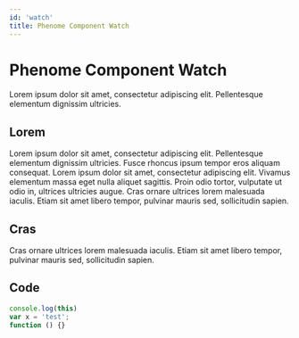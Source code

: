 ```yaml
---
id: 'watch'
title: Phenome Component Watch
---
```

# Phenome Component Watch

Lorem ipsum dolor sit amet, consectetur adipiscing elit. Pellentesque elementum dignissim ultricies.

## Lorem

Lorem ipsum dolor sit amet, consectetur adipiscing elit. Pellentesque elementum dignissim ultricies. Fusce rhoncus ipsum tempor eros aliquam consequat. Lorem ipsum dolor sit amet, consectetur adipiscing elit. Vivamus elementum massa eget nulla aliquet sagittis. Proin odio tortor, vulputate ut odio in, ultrices ultricies augue. Cras ornare ultrices lorem malesuada iaculis. Etiam sit amet libero tempor, pulvinar mauris sed, sollicitudin sapien.

## Cras

Cras ornare ultrices lorem malesuada iaculis. Etiam sit amet libero tempor, pulvinar mauris sed, sollicitudin sapien.

## Code

```js
console.log(this)
var x = 'test';
function () {}
```

